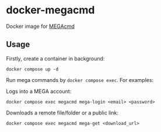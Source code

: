 # docker-megacmd

Docker image for [MEGAcmd](https://github.com/meganz/MEGAcmd)

## Usage

Firstly, create a container in background:

```
docker compose up -d
```

Run mega commands by `docker compose exec`. For examples:

Logs into a MEGA account:

```
docker compose exec megacmd mega-login <email> <password>
```

Downloads a remote file/folder or a public link:

```
docker compose exec megacmd mega-get <download_url>
```
